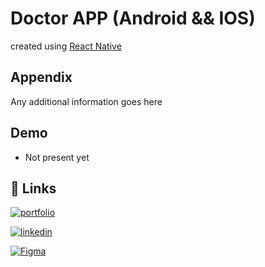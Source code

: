 
# Doctor APP (Android && IOS)
created using [React Native](https://reactnative.dev/)




## Appendix

Any additional information goes here

## Demo
- Not present yet

## 🔗 Links

[![portfolio](https://img.shields.io/badge/my_portfolio-000?style=for-the-badge&logo=ko-fi&logoColor=white)](https://katherineoelsner.com/)

[![linkedin](https://img.shields.io/badge/linkedin-0A66C2?style=for-the-badge&logo=linkedin&logoColor=white)](https://www.linkedin.com/in/shubham-sarode-09456a214/)

[![Figma](https://drive.google.com/file/d/1y27MBnRIFWpMUQT6MksLBWg4A6yy92Gl/view?usp=drive_link)](https://www.figma.com/file/4MMyMk4ynINHRtw5GSVkZv/Doctor-App?node-id=340%3A7913&mode=dev)

